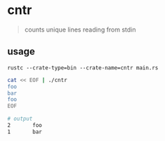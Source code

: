 # cntr

> counts unique lines reading from stdin

## usage

```
rustc --crate-type=bin --crate-name=cntr main.rs
```

```sh
cat << EOF | ./cntr
foo
bar
foo
EOF

# output
2       foo
1       bar
```
